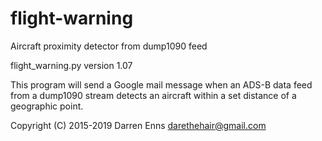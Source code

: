 # flight-warning
Aircraft proximity detector from dump1090 feed

flight_warning.py
version 1.07

This program will send a Google mail message when an ADS-B data feed from
a dump1090 stream detects an aircraft within a set distance of a geographic point.

Copyright (C) 2015-2019 Darren Enns <darethehair@gmail.com>

